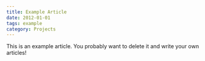 ```yaml
---
title: Example Article
date: 2012-01-01
tags: example
category: Projects
---
```


This is an example article. You probably want to delete it and write your own articles!

